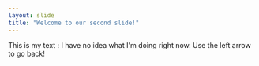 ```yaml
---
layout: slide
title: "Welcome to our second slide!"
---
```

This is my text : I have no idea what I'm doing right now.
Use the left arrow to go back!
